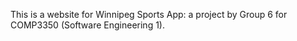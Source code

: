 This is a website for Winnipeg Sports App: a project by Group 6 for COMP3350 (Software Engineering 1).
